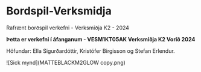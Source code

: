 # Bordspil-Verksmidja
Rafrænt borðspil verkefni - Verksmiðja K2 - 2024


**Þetta er verkefni í áfanganum - VESM1KT05AK Verksmiðja K2 Vorið 2024**

Höfundar: Ella Sigurðardóttir, Kristófer Birgisson og Stefan Erlendur.

![Sick mynd](MATTEBLACKM2GLOW copy.png)
